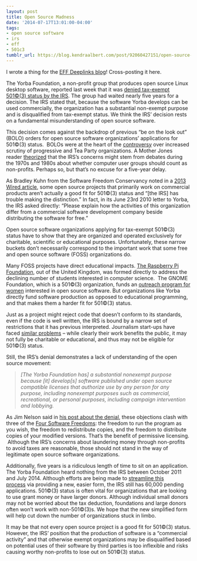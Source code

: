 ```yaml
---
layout: post
title: Open Source Madness
date: '2014-07-17T13:01:00-04:00'
tags:
- open source software
- irs
- eff
- 501c3
tumblr_url: https://blog.kendraalbert.com/post/92060427151/open-source-madness
---
```

I wrote a thing for the&nbsp;[EFF Deeplinks blog](https://www.eff.org/deeplinks/2014/07/open-source-madness)! Cross-posting it here.

The Yorba Foundation, a non-profit group that produces open source Linux desktop software, reported last week that it was&nbsp;[denied tax-exempt 501©(3) status by the IRS](http://yorba.org/docs/IRS-determination-letter-final.pdf). The group had waited nearly five years for a decision. The IRS stated that, because the software Yorba develops can be used commercially, the organization has a substantial non-exempt purpose and is disqualified from tax-exempt status. We think the IRS’ decision rests on a fundamental misunderstanding of open source software.

<!-- more -->

This decision comes against the backdrop of previous “be on the look out” (BOLO) orders for open source software organizations’ applications for 501©(3) status.&nbsp; BOLOs were at the heart of the&nbsp;[controversy](http://www.motherjones.com/kevin-drum/2013/06/irs-also-targeted-groups-labeled-themselves-progressive)&nbsp;over increased scrutiny of progressive and Tea Party organizations. A Mother Jones reader&nbsp;[theorized](http://www.motherjones.com/kevin-drum/2013/06/revealed-why-irs-targeting-open-source-software-groups)&nbsp;that the IRS’s concerns might stem from debates during the 1970s and 1980s about whether computer user groups should count as non-profits. Perhaps so, but that’s no excuse for a five-year delay.

As Bradley Kuhn from the Software Freedom Conservancy noted in a&nbsp;[2013 Wired article](http://www.wired.com/2013/06/irs-open-sourc/), some open source projects that primarily work on commercial products aren’t actually a good fit for 501©(3) status and “[the IRS] has trouble making the distinction.” In fact, in its June 23rd 2010 letter to Yorba, the IRS asked directly: “Please explain how the activities of this organization differ from a commercial software development company beside distributing the software for free.”

Open source software organizations applying for tax-exempt 501©(3) status have to show that they are organized and operated exclusively for charitable, scientific or educational purposes. Unfortunately, these narrow buckets don’t necessarily correspond to the important work that some free and open source software (FOSS) organizations do.

Many FOSS projects have direct educational impacts.&nbsp;[The Raspberry Pi Foundation](http://www.raspberrypi.org/about/), out of the United Kingdom, was formed directly to address the declining number of students interested in computer science.&nbsp; The GNOME Foundation, which is a 501©(3) organization, funds an&nbsp;[outreach program for women](https://wiki.gnome.org/OutreachProgramForWomen)&nbsp;interested in open source software. But organizations like Yorba directly fund software production as opposed to educational programming, and that makes them a harder fit for 501©(3) status.

Just as a project might reject code that doesn’t conform to its standards, even if the code is well written, the IRS is bound by a narrow set of restrictions that it has previous interpreted. Journalism start-ups have faced&nbsp;[similar problems](http://www.dmlp.org/irs)&nbsp;– while clearly their work benefits the public, it may not fully be charitable or educational, and thus may not be eligible for 501©(3) status.

Still, the IRS’s denial demonstrates a lack of understanding of the open source movement:

> _[The Yorba Foundation has] a substantial nonexempt purpose because [it] develop[s] software published under open source compatible licenses that authorize use by any person for any purpose, including nonexempt purposes such as commercial, recreational, or personal purposes, including campaign intervention and lobbying._

As Jim Nelson said in&nbsp;[his post about the denial](http://blogs.gnome.org/jnelson/2014/06/30/the-new-501c3-and-the-future-of-free-software-in-the-united-states/), these objections clash with three of the&nbsp;[Four Software Freedoms](https://www.gnu.org/philosophy/free-sw.html): the freedom to run the program as you wish, the freedom to redistribute copies, and the freedom to distribute copies of your modified versions. That’s the benefit of permissive licensing. &nbsp;Although the IRS’s concerns about laundering money through non-profits to avoid taxes are reasonable, those should not stand in the way of legitimate open source software organizations.

Additionally, five years is a ridiculous length of time to sit on an application. The Yorba Foundation heard nothing from the IRS between October 2011 and July 2014. Although efforts are being made to&nbsp;[streamline this process](http://www.irs.gov/uac/Newsroom/New-1023-EZ-Form-Makes-Applying-for-501c3Tax-Exempt-Status-Easier-Most-Charities-Qualify)&nbsp;via providing a new, easier form, the IRS still has 60,000 pending applications. 501©(3) status is often vital for organizations that are looking to use grant money or have larger donors. Although individual small donors may not be worried about the tax deduction, foundations and large donors often won’t work with non-501©(3)s. We hope that the new simplified form will help cut down the number of organizations stuck in limbo.

It may be that not every open source project is a good fit for 501©(3) status. However, the IRS’ position that the production of software is a “commercial activity” and that otherwise exempt organizations may be disqualified based on potential uses of their software by third parties is too inflexible and risks causing worthy non-profits to lose out on 501©(3) status.

